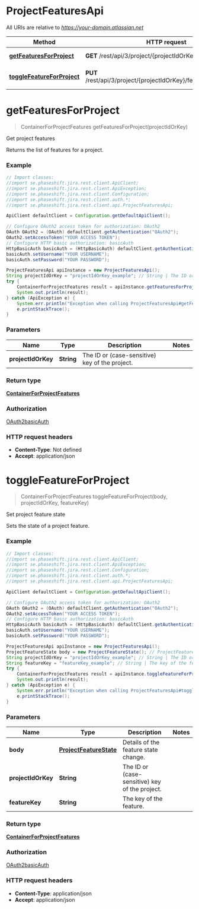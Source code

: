 # ProjectFeaturesApi

All URIs are relative to *https://your-domain.atlassian.net*

Method | HTTP request | Description
------------- | ------------- | -------------
[**getFeaturesForProject**](ProjectFeaturesApi.md#getFeaturesForProject) | **GET** /rest/api/3/project/{projectIdOrKey}/features | Get project features
[**toggleFeatureForProject**](ProjectFeaturesApi.md#toggleFeatureForProject) | **PUT** /rest/api/3/project/{projectIdOrKey}/features/{featureKey} | Set project feature state

<a name="getFeaturesForProject"></a>
# **getFeaturesForProject**
> ContainerForProjectFeatures getFeaturesForProject(projectIdOrKey)

Get project features

Returns the list of features for a project.

### Example
```java
// Import classes:
//import se.phaseshift.jira.rest.client.ApiClient;
//import se.phaseshift.jira.rest.client.ApiException;
//import se.phaseshift.jira.rest.client.Configuration;
//import se.phaseshift.jira.rest.client.auth.*;
//import se.phaseshift.jira.rest.client.api.ProjectFeaturesApi;

ApiClient defaultClient = Configuration.getDefaultApiClient();

// Configure OAuth2 access token for authorization: OAuth2
OAuth OAuth2 = (OAuth) defaultClient.getAuthentication("OAuth2");
OAuth2.setAccessToken("YOUR ACCESS TOKEN");
// Configure HTTP basic authorization: basicAuth
HttpBasicAuth basicAuth = (HttpBasicAuth) defaultClient.getAuthentication("basicAuth");
basicAuth.setUsername("YOUR USERNAME");
basicAuth.setPassword("YOUR PASSWORD");

ProjectFeaturesApi apiInstance = new ProjectFeaturesApi();
String projectIdOrKey = "projectIdOrKey_example"; // String | The ID or (case-sensitive) key of the project.
try {
    ContainerForProjectFeatures result = apiInstance.getFeaturesForProject(projectIdOrKey);
    System.out.println(result);
} catch (ApiException e) {
    System.err.println("Exception when calling ProjectFeaturesApi#getFeaturesForProject");
    e.printStackTrace();
}
```

### Parameters

Name | Type | Description  | Notes
------------- | ------------- | ------------- | -------------
 **projectIdOrKey** | **String**| The ID or (case-sensitive) key of the project. |

### Return type

[**ContainerForProjectFeatures**](ContainerForProjectFeatures.md)

### Authorization

[OAuth2](../README.md#OAuth2)[basicAuth](../README.md#basicAuth)

### HTTP request headers

 - **Content-Type**: Not defined
 - **Accept**: application/json

<a name="toggleFeatureForProject"></a>
# **toggleFeatureForProject**
> ContainerForProjectFeatures toggleFeatureForProject(body, projectIdOrKey, featureKey)

Set project feature state

Sets the state of a project feature.

### Example
```java
// Import classes:
//import se.phaseshift.jira.rest.client.ApiClient;
//import se.phaseshift.jira.rest.client.ApiException;
//import se.phaseshift.jira.rest.client.Configuration;
//import se.phaseshift.jira.rest.client.auth.*;
//import se.phaseshift.jira.rest.client.api.ProjectFeaturesApi;

ApiClient defaultClient = Configuration.getDefaultApiClient();

// Configure OAuth2 access token for authorization: OAuth2
OAuth OAuth2 = (OAuth) defaultClient.getAuthentication("OAuth2");
OAuth2.setAccessToken("YOUR ACCESS TOKEN");
// Configure HTTP basic authorization: basicAuth
HttpBasicAuth basicAuth = (HttpBasicAuth) defaultClient.getAuthentication("basicAuth");
basicAuth.setUsername("YOUR USERNAME");
basicAuth.setPassword("YOUR PASSWORD");

ProjectFeaturesApi apiInstance = new ProjectFeaturesApi();
ProjectFeatureState body = new ProjectFeatureState(); // ProjectFeatureState | Details of the feature state change.
String projectIdOrKey = "projectIdOrKey_example"; // String | The ID or (case-sensitive) key of the project.
String featureKey = "featureKey_example"; // String | The key of the feature.
try {
    ContainerForProjectFeatures result = apiInstance.toggleFeatureForProject(body, projectIdOrKey, featureKey);
    System.out.println(result);
} catch (ApiException e) {
    System.err.println("Exception when calling ProjectFeaturesApi#toggleFeatureForProject");
    e.printStackTrace();
}
```

### Parameters

Name | Type | Description  | Notes
------------- | ------------- | ------------- | -------------
 **body** | [**ProjectFeatureState**](ProjectFeatureState.md)| Details of the feature state change. |
 **projectIdOrKey** | **String**| The ID or (case-sensitive) key of the project. |
 **featureKey** | **String**| The key of the feature. |

### Return type

[**ContainerForProjectFeatures**](ContainerForProjectFeatures.md)

### Authorization

[OAuth2](../README.md#OAuth2)[basicAuth](../README.md#basicAuth)

### HTTP request headers

 - **Content-Type**: application/json
 - **Accept**: application/json


